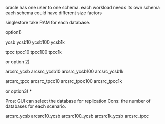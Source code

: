 oracle has one user to one schema.
each workload needs its own schema
each schema could have different size factors

singlestore take RAM for each database. 

option1)

ycsb
ycsb10
ycsb100
ycsb1k

tpcc
tpcc10
tpcc100
tpcc1k

or
option 2)

arcsrc_ycsb
arcsrc_ycsb10
arcsrc_ycsb100
arcsrc_ycsb1k

arcsrc_tpcc
arcsrc_tpcc10
arcsrc_tpcc100
arcsrc_tpcc1k

or 
option3) *

Pros: GUI can select the database for replication
Cons: the number of databases for each scenario.

arcsrc_ycsb
arcsrc10_ycsb
arcsrc100_ycsb
arcsrc1k_ycsb
arcsrc_tpcc



